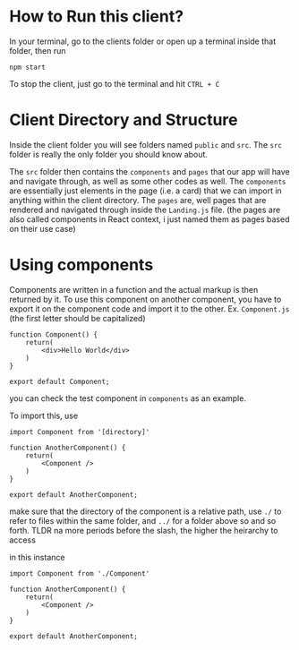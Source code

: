 # How to Run this client?
In your terminal, go to the clients folder or open up a terminal inside that folder, then run
```
npm start
```
To stop the client, just go to the terminal and hit `CTRL + C`

# Client Directory and Structure
Inside the client folder you will see folders named `public` and `src`. The `src` folder is really the only folder you should know about. 

The `src` folder then contains the `components` and `pages` that our app will have and navigate through, as well as some other codes as well. The `components` are essentially just elements in the page (i.e. a card) that we can import in anything within the client directory. The `pages` are, well pages that are rendered and navigated through inside the `Landing.js` file. (the pages are also called components in React context, i just named them as pages based on their use case)

# Using components
Components are written in a function and the actual markup is then returned by it. To use this component on another component, you have to export it on the component code and import it to the other.
Ex. `Component.js` (the first letter should be capitalized)
```
function Component() {
    return(
        <div>Hello World</div>
    )
}

export default Component;
```
you can check the test component in `components` as an example.

To import this, use
```
import Component from '[directory]'

function AnotherComponent() {
    return(
        <Component />
    )
}

export default AnotherComponent;
```
make sure that the directory of the component is a relative path, use `./` to refer to files within the same folder, and `../` for a folder above so and so forth. TLDR na more periods before the slash, the higher the heirarchy to access  

in this instance
```
import Component from './Component'

function AnotherComponent() {
    return(
        <Component />
    )
}

export default AnotherComponent;
```



